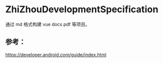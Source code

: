 # ZhiZhouDevelopmentSpecification

通过 md 格式构建 vue docs pdf 等项目。


## 参考：


https://developer.android.com/guide/index.html






